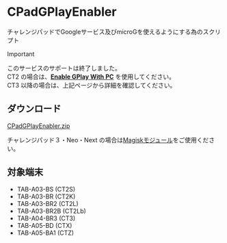 # CPadGPlayEnabler
チャレンジパッドでGoogleサービス及びmicroGを使えるようにする為のスクリプト

> [!IMPORTANT]
> このサービスのサポートは終了しました。  
> CT2 の場合は、[**Enable GPlay With PC**](https://github.com/Kobold831/EnableGPlayWithPC) を使用してください。  
> CT3 以降の場合は、上記ページから詳細を確認してください。

## ダウンロード
[CPadGPlayEnabler.zip](https://github.com/s1204IT/CPadGPlayEnabler/releases/download/save/CPadGPlayEnabler.zip "CPadGPlayEnabler.zip")

チャレンジパッド３・Neo・Next の場合は[Magiskモジュール](https://github.com/s1204IT/CPadGApps "s1204IT/CPadGApps")をご使用ください。

## 対象端末
- TAB-A03-BS (CT2S)
- TAB-A03-BR (CT2K)
- TAB-A03-BR2 (CT2L)
- TAB-A03-BR2B (CT2Lb)
- TAB-A04-BR3 (CT3)
- TAB-A05-BD (CTX)
- TAB-A05-BA1 (CTZ)
